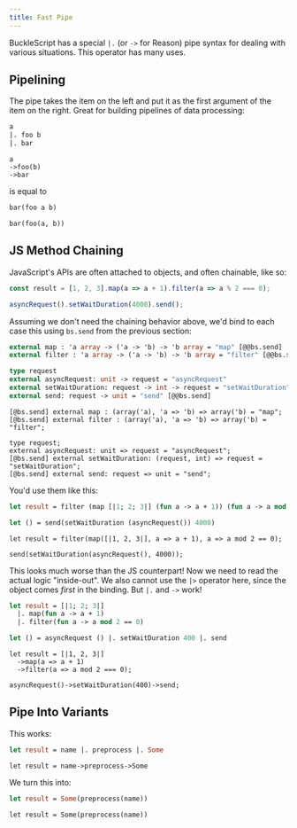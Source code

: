 ```yaml
---
title: Fast Pipe
---
```


BuckleScript has a special `|.` (or `->` for Reason) pipe syntax for dealing with various situations. This operator has many uses.

## Pipelining

The pipe takes the item on the left and put it as the first argument of the item on the right. Great for building pipelines of data processing:

```ocaml
a
|. foo b
|. bar
```

```reason
a
->foo(b)
->bar
```

is equal to

```ocaml
bar(foo a b)
```

```reason
bar(foo(a, b))
```

## JS Method Chaining

JavaScript's APIs are often attached to objects, and often chainable, like so:

```js
const result = [1, 2, 3].map(a => a + 1).filter(a => a % 2 === 0);

asyncRequest().setWaitDuration(4000).send();
```

Assuming we don't need the chaining behavior above, we'd bind to each case this using `bs.send` from the previous section:

```ocaml
external map : 'a array -> ('a -> 'b) -> 'b array = "map" [@@bs.send]
external filter : 'a array -> ('a -> 'b) -> 'b array = "filter" [@@bs.send]

type request
external asyncRequest: unit -> request = "asyncRequest"
external setWaitDuration: request -> int -> request = "setWaitDuration" [@@bs.send]
external send: request -> unit = "send" [@@bs.send]
```

```reason
[@bs.send] external map : (array('a), 'a => 'b) => array('b) = "map";
[@bs.send] external filter : (array('a), 'a => 'b) => array('b) = "filter";

type request;
external asyncRequest: unit => request = "asyncRequest";
[@bs.send] external setWaitDuration: (request, int) => request = "setWaitDuration";
[@bs.send] external send: request => unit = "send";
```

You'd use them like this:

```ocaml
let result = filter (map [|1; 2; 3|] (fun a -> a + 1)) (fun a -> a mod 2 = 0)

let () = send(setWaitDuration (asyncRequest()) 4000)
```

```reason
let result = filter(map([|1, 2, 3|], a => a + 1), a => a mod 2 == 0);

send(setWaitDuration(asyncRequest(), 4000));
```

This looks much worse than the JS counterpart! Now we need to read the actual logic "inside-out". We also cannot use the `|>` operator here, since the object comes _first_ in the binding. But `|.` and `->` work!

```ocaml
let result = [|1; 2; 3|]
  |. map(fun a -> a + 1)
  |. filter(fun a -> a mod 2 == 0)

let () = asyncRequest () |. setWaitDuration 400 |. send
```

```reason
let result = [|1, 2, 3|]
  ->map(a => a + 1)
  ->filter(a => a mod 2 === 0);

asyncRequest()->setWaitDuration(400)->send;
```

## Pipe Into Variants

This works:

```ocaml
let result = name |. preprocess |. Some
```

```reason
let result = name->preprocess->Some
```

We turn this into:

```ocaml
let result = Some(preprocess(name))
```

```reason
let result = Some(preprocess(name))
```
